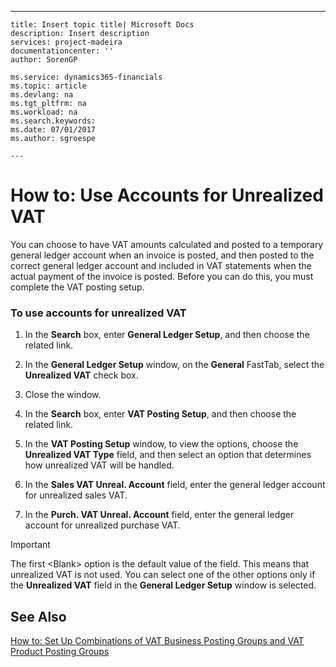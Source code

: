 ---
    title: Insert topic title| Microsoft Docs
    description: Insert description
    services: project-madeira
    documentationcenter: ''
    author: SorenGP

    ms.service: dynamics365-financials
    ms.topic: article
    ms.devlang: na
    ms.tgt_pltfrm: na
    ms.workload: na
    ms.search.keywords:
    ms.date: 07/01/2017
    ms.author: sgroespe

    ---
# How to: Use Accounts for Unrealized VAT
You can choose to have VAT amounts calculated and posted to a temporary general ledger account when an invoice is posted, and then posted to the correct general ledger account and included in VAT statements when the actual payment of the invoice is posted. Before you can do this, you must complete the VAT posting setup.  
  
### To use accounts for unrealized VAT  
  
1.  In the **Search** box, enter **General Ledger Setup**, and then choose the related link.  
  
2.  In the **General Ledger Setup** window, on the **General** FastTab, select the **Unrealized VAT** check box.  
  
3.  Close the window.  
  
4.  In the **Search** box, enter **VAT Posting Setup**, and then choose the related link.  
  
5.  In the **VAT Posting Setup** window, to view the options, choose the **Unrealized VAT Type** field, and then select an option that determines how unrealized VAT will be handled.  
  
6.  In the **Sales VAT Unreal. Account** field, enter the general ledger account for unrealized sales VAT.  
  
7.  In the **Purch. VAT Unreal. Account** field, enter the general ledger account for unrealized purchase VAT.  
  
> [!IMPORTANT]  
>  The first \<Blank\> option is the default value of the field. This means that unrealized VAT is not used. You can select one of the other options only if the **Unrealized VAT** field in the **General Ledger Setup** window is selected.  
  
## See Also  
 [How to: Set Up Combinations of VAT Business Posting Groups and VAT Product Posting Groups](../Finance/how-to-set-up-combinations-of-vat-business-posting-groups-and-vat-product-posting-groups.md)
